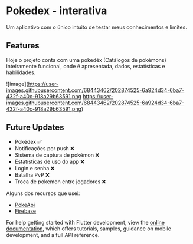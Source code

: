 # Pokedex - interativa

Um aplicativo com o único intuito de testar meus conhecimentos e limites.

## Features

Hoje o projeto conta com uma pokedéx (Catálogos de pokémons) inteiramente funcional, onde é apresentada, dados, estatísticas e habilidades.

![image](https://user-images.githubusercontent.com/68443462/202874525-6a924d34-6ba7-432f-a40c-918a29b63591.png https://user-images.githubusercontent.com/68443462/202874525-6a924d34-6ba7-432f-a40c-918a29b63591.png)

## Future Updates

- Pokédex ✅
- Notificações por push ❌
- Sistema de captura de pokémon ❌
- Estatísticas de uso do app ❌
- Login e senha ❌
- Batalha PvP ❌
- Troca de pokemon entre jogadores ❌

Alguns dos recursos que usei:

- [PokeApi](https://pokeapi.co/)
- [Firebase](https://firebase.google.com/)

For help getting started with Flutter development, view the
[online documentation](https://docs.flutter.dev/), which offers tutorials,
samples, guidance on mobile development, and a full API reference.
